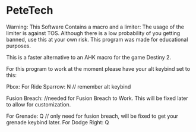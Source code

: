# PeteTech

Warning: This Software Contains a macro and a limiter: The usage of the limiter is against TOS. Although there is a low probability of you getting banned, use this at your own risk. This program was made for educational purposes.


This is a faster alternative to an AHK macro for the game Destiny 2.

For this program to work at the moment please have your alt keybind set to this:

Pbox:
For Ride Sparrow: N // remember alt keybind

Fusion Breach: //needed for Fusion Breach to Work. This will be fixed later to allow for customization. 

For Grenade: Q // only need for fusion breach, will be fixed to get your grenade keybind later.
For Dodge Right: Q

